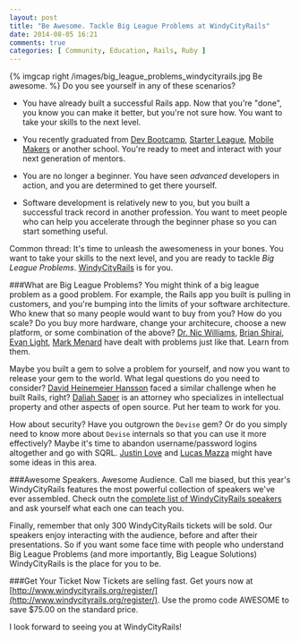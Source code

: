 ```yaml
---
layout: post
title: "Be Awesome. Tackle Big League Problems at WindyCityRails"
date: 2014-08-05 16:21
comments: true
categories: [ Community, Education, Rails, Ruby ]
---
```

{% imgcap right /images/big_league_problems_windycityrails.jpg Be awesome. %}
Do you see yourself in any of these scenarios?

* You have already built a successful Rails app. Now that you're "done", you know you can make it better, but you're not sure how. You want to take your skills to the next level.

* You recently graduated from [Dev Bootcamp](http://devbootcamp.com), [Starter League](http://thestarterleague.com), [Mobile Makers](http://www.mobilemakers.co/) or another school. You're ready to meet and interact with your next generation of mentors.

* You are no longer a beginner. You have seen _advanced_ developers in action, and you are determined to get there yourself.

* Software development is relatively new to you, but you built a successful track record in another profession. You want to meet people who can help you accelerate through the beginner phase so you can start something useful.

Common thread: It's time to unleash the awesomeness in your bones. You want to take your skills to the next level, and you are ready to tackle _Big League Problems_. [WindyCityRails](http://windycityrails.org) is for you.
<!--more-->
###What are Big League Problems?
You might think of a big league problem as a good problem. For example, the Rails app you built is pulling in customers, and you're bumping into the limits of your software architecture. Who knew that so many people would want to buy from you? How do you scale? Do you buy more hardware, change your architecure, choose a new platform, or some combination of the above? [Dr. Nic Williams](http://www.windycityrails.org/schedule/#williams), [Brian Shirai](http://www.windycityrails.org/schedule/#shirai), [Evan Light](http://www.windycityrails.org/schedule/#light), [Mark Menard](http://www.windycityrails.org/schedule/#menard) have dealt with problems just like that. Learn from them.

Maybe you built a gem to solve a problem for yourself, and now you want to release your gem to the world. What legal questions do you need to consider? [David Heinemeier Hansson](http://twitter.com/dhh) faced a similar challenge when he built Rails, right? [Daliah Saper](http://www.windycityrails.org/schedule/#saper) is an attorney who specializes in intellectual property and other aspects of open source. Put her team to work for you.

How about security? Have you outgrown the `Devise` gem? Or do you simply need to know more about `Devise` internals so that you can use it more effectively? Maybe it's time to abandon username/password logins altogether and go with SQRL. [Justin Love](http://www.windycityrails.org/schedule/#love) and [Lucas Mazza](http://www.windycityrails.org/schedule/#mazza) might have some ideas in this area.

###Awesome Speakers. Awesome Audience.
Call me biased, but this year's WindyCityRails features the most powerful collection of speakers we've ever assembled. Check outn the [complete list of WindyCityRails speakers]() and ask yourself what each one can teach you.

Finally, remember that only 300 WindyCityRails tickets will be sold. Our speakers enjoy interacting with the audience, before and after their presentations. So if you want some face time with people who understand Big League Problems (and more importantly, Big League Solutions) WindyCityRails is the place for you to be.

###Get Your Ticket Now
Tickets are selling fast. Get yours now at [http://www.windycityrails.org/register/](http://www.windycityrails.org/register/). Use the promo code AWESOME to save $75.00 on the standard price.

I look forward to seeing you at WindyCityRails!
